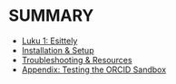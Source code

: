 # SUMMARY

* [Luku 1: Esittely](.)
* [Installation & Setup](./installation-setup.md)
* [Troubleshooting & Resources](./troubleshooting-resources.md)
* [Appendix: Testing the ORCID Sandbox](./appendix-testing-orcid-sandbox.md)
